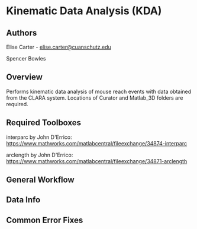 # Kinematic Data Analysis (KDA)

## Authors

Elise Carter - elise.carter@cuanschutz.edu

Spencer Bowles

## Overview

Performs kinematic data analysis of mouse reach events
with data obtained from the CLARA system. Locations of Curator
and Matlab_3D folders are required. 

## Required Toolboxes

interparc by John D'Errico: https://www.mathworks.com/matlabcentral/fileexchange/34874-interparc

arclength by John D'Errico: https://www.mathworks.com/matlabcentral/fileexchange/34871-arclength

## General Workflow


## Data Info


## Common Error Fixes


